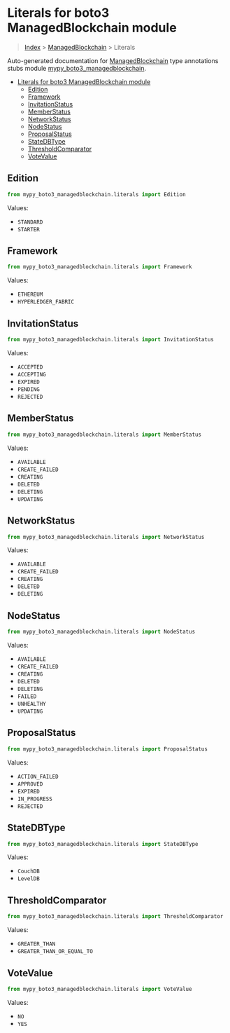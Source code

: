 # Literals for boto3 ManagedBlockchain module

> [Index](../index.md) > [ManagedBlockchain](./index.md) > Literals

Auto-generated documentation for [ManagedBlockchain](https://boto3.amazonaws.com/v1/documentation/api/latest/reference/services/managedblockchain.html#ManagedBlockchain)
type annotations stubs module [mypy_boto3_managedblockchain](https://pypi.org/project/mypy-boto3-managedblockchain/).

- [Literals for boto3 ManagedBlockchain module](#literals-for-boto3-managedblockchain-module)
  - [Edition](#edition)
  - [Framework](#framework)
  - [InvitationStatus](#invitationstatus)
  - [MemberStatus](#memberstatus)
  - [NetworkStatus](#networkstatus)
  - [NodeStatus](#nodestatus)
  - [ProposalStatus](#proposalstatus)
  - [StateDBType](#statedbtype)
  - [ThresholdComparator](#thresholdcomparator)
  - [VoteValue](#votevalue)

## Edition

```python
from mypy_boto3_managedblockchain.literals import Edition
```

Values:

- `STANDARD`
- `STARTER`

## Framework

```python
from mypy_boto3_managedblockchain.literals import Framework
```

Values:

- `ETHEREUM`
- `HYPERLEDGER_FABRIC`

## InvitationStatus

```python
from mypy_boto3_managedblockchain.literals import InvitationStatus
```

Values:

- `ACCEPTED`
- `ACCEPTING`
- `EXPIRED`
- `PENDING`
- `REJECTED`

## MemberStatus

```python
from mypy_boto3_managedblockchain.literals import MemberStatus
```

Values:

- `AVAILABLE`
- `CREATE_FAILED`
- `CREATING`
- `DELETED`
- `DELETING`
- `UPDATING`

## NetworkStatus

```python
from mypy_boto3_managedblockchain.literals import NetworkStatus
```

Values:

- `AVAILABLE`
- `CREATE_FAILED`
- `CREATING`
- `DELETED`
- `DELETING`

## NodeStatus

```python
from mypy_boto3_managedblockchain.literals import NodeStatus
```

Values:

- `AVAILABLE`
- `CREATE_FAILED`
- `CREATING`
- `DELETED`
- `DELETING`
- `FAILED`
- `UNHEALTHY`
- `UPDATING`

## ProposalStatus

```python
from mypy_boto3_managedblockchain.literals import ProposalStatus
```

Values:

- `ACTION_FAILED`
- `APPROVED`
- `EXPIRED`
- `IN_PROGRESS`
- `REJECTED`

## StateDBType

```python
from mypy_boto3_managedblockchain.literals import StateDBType
```

Values:

- `CouchDB`
- `LevelDB`

## ThresholdComparator

```python
from mypy_boto3_managedblockchain.literals import ThresholdComparator
```

Values:

- `GREATER_THAN`
- `GREATER_THAN_OR_EQUAL_TO`

## VoteValue

```python
from mypy_boto3_managedblockchain.literals import VoteValue
```

Values:

- `NO`
- `YES`
